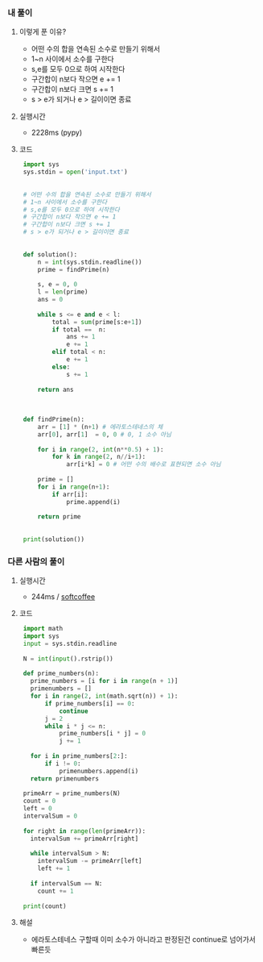 ### 내 풀이

1. 이렇게 푼 이유?

   - 어떤 수의 합을 연속된 소수로 만들기 위해서
   - 1~n 사이에서 소수를 구한다
   - s,e를 모두 0으로 하여 시작한다
   - 구간합이 n보다 작으면 e += 1
   - 구간합이 n보다 크면 s += 1
   - s > e가 되거나 e > 길이이면 종료
   
2. 실행시간

   - 2228ms (pypy)

3. 코드

   ```python
    import sys
    sys.stdin = open('input.txt')
    
    
    # 어떤 수의 합을 연속된 소수로 만들기 위해서
    # 1~n 사이에서 소수를 구한다
    # s,e를 모두 0으로 하여 시작한다
    # 구간합이 n보다 작으면 e += 1
    # 구간합이 n보다 크면 s += 1
    # s > e가 되거나 e > 길이이면 종료
    
    
    def solution():
        n = int(sys.stdin.readline())
        prime = findPrime(n)
    
        s, e = 0, 0
        l = len(prime)
        ans = 0
    
        while s <= e and e < l:
            total = sum(prime[s:e+1])
            if total ==  n:
                ans += 1
                e += 1
            elif total < n:
                e += 1
            else:
                s += 1
    
        return ans
    
    
    
    def findPrime(n):
        arr = [1] * (n+1) # 에라토스테네스의 체
        arr[0], arr[1]  = 0, 0 # 0, 1 소수 아님
    
        for i in range(2, int(n**0.5) + 1):
            for k in range(2, n//i+1):
                arr[i*k] = 0 # 어떤 수의 배수로 표현되면 소수 아님
    
        prime = []
        for i in range(n+1):
            if arr[i]:
                prime.append(i)
    
        return prime
    
    
    print(solution())

   ```



### 다른 사람의 풀이

1. 실행시간

   - 244ms / [softcoffee](https://www.acmicpc.net/source/28770597)

2. 코드

   ```python
    import math
    import sys
    input = sys.stdin.readline
    
    N = int(input().rstrip())
    
    def prime_numbers(n):
      prime_numbers = [i for i in range(n + 1)]
      primenumbers = []
      for i in range(2, int(math.sqrt(n)) + 1):
          if prime_numbers[i] == 0:
              continue
          j = 2
          while i * j <= n:
              prime_numbers[i * j] = 0
              j += 1
    
      for i in prime_numbers[2:]:
          if i != 0:
              primenumbers.append(i)
      return primenumbers
      
    primeArr = prime_numbers(N)
    count = 0
    left = 0
    intervalSum = 0
    
    for right in range(len(primeArr)):
      intervalSum += primeArr[right]
      
      while intervalSum > N:
        intervalSum -= primeArr[left]
        left += 1
      
      if intervalSum == N:
        count += 1
    
    print(count)
   ```
   
3. 해설

   - 에라토스테네스 구할때 이미 소수가 아니라고 판정된건 continue로 넘어가서 빠른듯